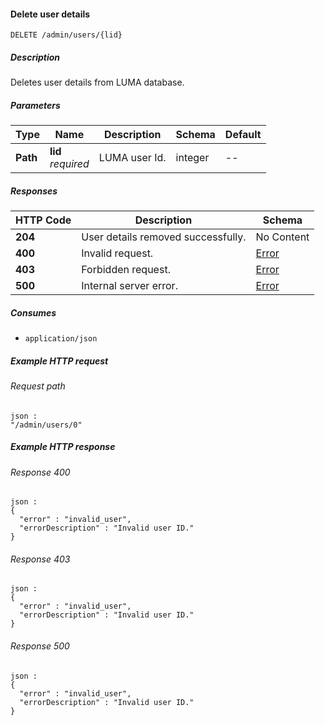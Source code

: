 
<a name="delete_user"></a>
#### Delete user details
```
DELETE /admin/users/{lid}
```


##### Description
Deletes user details from LUMA database.


##### Parameters

|Type|Name|Description|Schema|Default|
|---|---|---|---|---|
|**Path**|**lid**  <br>*required*|LUMA user Id.|integer|--|


##### Responses

|HTTP Code|Description|Schema|
|---|---|---|
|**204**|User details removed successfully.|No Content|
|**400**|Invalid request.|[Error](../definitions/Error.md#error)|
|**403**|Forbidden request.|[Error](../definitions/Error.md#error)|
|**500**|Internal server error.|[Error](../definitions/Error.md#error)|


##### Consumes

* `application/json`


##### Example HTTP request

###### Request path
```
json :
"/admin/users/0"
```


##### Example HTTP response

###### Response 400
```
json :
{
  "error" : "invalid_user",
  "errorDescription" : "Invalid user ID."
}
```


###### Response 403
```
json :
{
  "error" : "invalid_user",
  "errorDescription" : "Invalid user ID."
}
```


###### Response 500
```
json :
{
  "error" : "invalid_user",
  "errorDescription" : "Invalid user ID."
}
```



